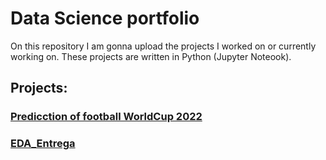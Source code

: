 # Data Science portfolio

On this repository I am gonna upload the projects I worked on or currently working on. These projects are written in Python (Jupyter Noteook).

## Projects:

### [Predicction of football WorldCup 2022](https://github.com/CanaryBrianArmas/Personnal-projects/tree/main/Proyectos_an%C3%A1lisis/Predicci%C3%B3n_Mundial_2022_Python)


### [EDA_Entrega](https://github.com/CanaryBrianArmas/Personnal-projects/tree/main/Proyectos_an%C3%A1lisis/EDA_Entrega)
